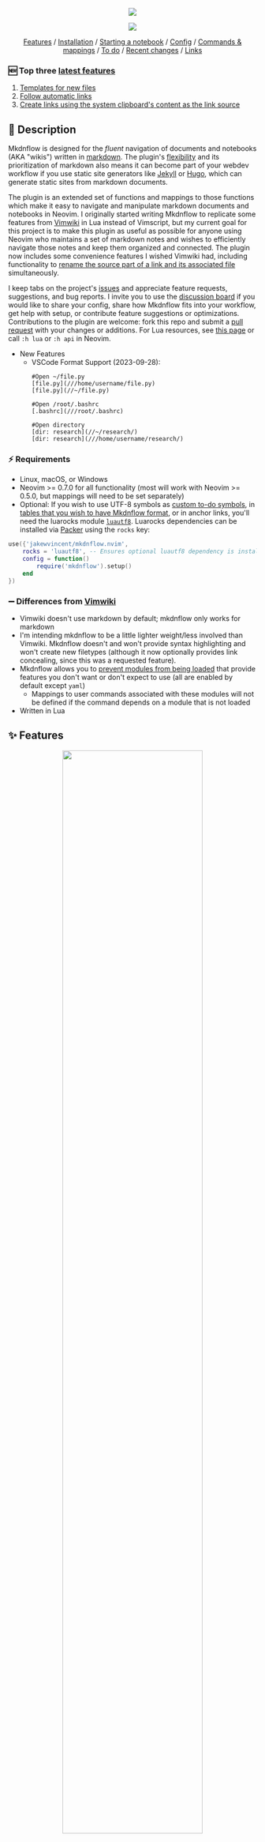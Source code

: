 <p align=center>
<img src="assets/logo/mkdnflow_logo.png">
</p>
<p align=center><img src="https://camo.githubusercontent.com/dba3dd4ec5c0640974a4dad6acdef2e5fe9ef9eee3160ff309aa40dcb091b956/68747470733a2f2f696d672e736869656c64732e696f2f62616467652f6c75612d2532333243324437322e7376673f267374796c653d666c6174266c6f676f3d6c7561266c6f676f436f6c6f723d7768697465"></p>
<p align=center>
   <a href="#-features">Features</a> / <a href="#-installation-and-usage">Installation</a> / <a href="#-starting-a-notebook">Starting a notebook</a> / <a href="#%EF%B8%8F-configuration">Config</a> / <a href="#-commands-and-default-mappings">Commands & mappings</a> / <a href="#%EF%B8%8F-to-do">To do</a> / <a href="#-recent-changes">Recent changes</a> / <a href="#-links">Links</a>
</p>

### 🆕 Top three [latest features](#-recent-changes)
1. [Templates for new files](#templates-for-new-files)
2. [Follow automatic links](#follow-links-and-citations)
3. [Create links using the system clipboard's content as the link source](#create-customize-and-destroy-links)

## 📝 Description

Mkdnflow is designed for the *fluent* navigation of documents and notebooks (AKA "wikis") written in [markdown](https://markdownguide.org). The plugin's [flexibility](#customizable-link-interpretation) and its prioritization of markdown also means it can become part of your webdev workflow if you use static site generators like [Jekyll](https://jekyllrb.com) or [Hugo](https://gohugo.io), which can generate static sites from markdown documents.

The plugin is an extended set of functions and mappings to those functions which make it easy to navigate and manipulate markdown documents and notebooks in Neovim. I originally started writing Mkdnflow to replicate some features from [Vimwiki](https://github.com/vimwiki/vimwiki) in Lua instead of Vimscript, but my current goal for this project is to make this plugin as useful as possible for anyone using Neovim who maintains a set of markdown notes and wishes to efficiently navigate those notes and keep them organized and connected. The plugin now includes some convenience features I wished Vimwiki had, including functionality to [rename the source part of a link and its associated file](#rename-link-sources-and-files-simultaneously) simultaneously.

I keep tabs on the project's [issues](https://github.com/jakewvincent/mkdnflow.nvim/issues) and appreciate feature requests, suggestions, and bug reports. I invite you to use the [discussion board](https://github.com/jakewvincent/mkdnflow.nvim/discussions) if you would like to share your config, share how Mkdnflow fits into your workflow, get help with setup, or contribute feature suggestions or optimizations. Contributions to the plugin are welcome: fork this repo and submit a [pull request](https://github.com/jakewvincent/mkdnflow.nvim/pulls) with your changes or additions. For Lua resources, see [this page](https://neovim.io/doc/lua-resources/) or call `:h lua` or `:h api` in Neovim.

* New Features
   * VSCode Format Support (2023-09-28):
      ```
      #Open ~/file.py
      [file.py](///home/username/file.py)
      [file.py](//~/file.py)
      
      #Open /root/.bashrc
      [.bashrc](///root/.bashrc)
      
      #Open directory
      [dir: research](//~/research/)
      [dir: research](///home/username/research/)
      ```

### ⚡ Requirements

* Linux, macOS, or Windows
* Neovim >= 0.7.0 for all functionality (most will work with Neovim >= 0.5.0, but mappings will need to be set separately)
* Optional: If you wish to use UTF-8 symbols as [custom to-do symbols](#to_do-dictionary-like-table), in [tables that you wish to have Mkdnflow format](#tables-dictionary-like-table), or in anchor links, you'll need the luarocks module [`luautf8`](https://luarocks.org/modules/xavier-wang/luautf8). Luarocks dependencies can be installed via [Packer](#initlua) using the `rocks` key:

```lua
use({'jakewvincent/mkdnflow.nvim',
    rocks = 'luautf8', -- Ensures optional luautf8 dependency is installed
    config = function()
        require('mkdnflow').setup()
    end
})
```

### ➖ Differences from [Vimwiki](https://github.com/vimwiki/vimwiki)

* Vimwiki doesn't use markdown by default; mkdnflow only works for markdown
* I'm intending mkdnflow to be a little lighter weight/less involved than Vimwiki. Mkdnflow doesn't and won't provide syntax highlighting and won't create new filetypes (although it now optionally provides link concealing, since this was a requested feature).
* Mkdnflow allows you to [prevent modules from being loaded](#modules-dictionary-like-table) that provide features you don't want or don't expect to use (all are enabled by default except `yaml`)
    * Mappings to user commands associated with these modules will not be defined if the command depends on a module that is not loaded
* Written in Lua

## ✨ Features

<p align=center>
<a href="https://user-images.githubusercontent.com/45184202/166573700-62cdec3b-a13f-4f9e-9d72-ab2650205042.mp4"><img src="assets/demo/demo.mp4.png" width="75%"></a>
</p>

### Markdown or wiki link styles
* See [links config](#links-dictionary-like-table)
* Markdown link formats recognized:
    * Standard style: `[name](source)`
    * 🆕 [Reference style](https://www.markdownguide.org/basic-syntax#reference-style-links):
        * `[name][label]` followed anywhere in the file by `[label]: source`, where `label` is an integer
        * `source` can optionally be surrounded by `<` and `>`
        * `source` can optionally be followed by a title, following any of the formats specified [here](https://www.markdownguide.org/basic-syntax#reference-style-links)
* Wiki link formats recognized:
    * Source-only wiki links: `[[source]]`
    * Source-left, name-right wiki links: `[[source|name]]`
* Conceal link sources for either link type by enabling conceal in [your config](#-configuration)
    * Markdown-style links are shortened from `[Link](source.md)` to `Link`
    * Wiki-style links are shortened from `[[source|Link]]` to `Link` or from `[[source]]` to `source`
    * NOTE: If you are using the [recently split treesitter parsers for markdown](https://github.com/nvim-treesitter/nvim-treesitter#supported-languages), you do not need to enable conceal through mkdnflow--if you are using markdown-style links. Just make sure you have `markdown` and `markdown_inline` installed and enabled in markdown filetypes, and in your `.vimrc` or `init.lua`, enable conceal (`set conceallevel=2` or `vim.wo.conceallevel = 2`).

### Follow links and citations
* `<CR>` on various kinds of links to "follow" them:
    * `.md` links open in the current window
    * Absolute links or `.md` links relative to home open in the current window but are interpreted with absolute perspective (e.g. `[File](/home/user/file.md)`/`[File](C:\Users\user\file.md)` on Windows, or `[File](~/Documents/file.md)`)
    * Links to a file prefixed with `file:` (e.g. `[My Xournal notes](file:notes.xopp)`) open with the system's default program for that filetype
    * Links to URLs are opened in the default browser
    * Anchor links to headings (or bracketed spans) in the current file will trigger a jump to that heading or bracketed span. (Install the `luautf8` Luarocks module if you want your anchor links to be able to include non-ascii symbols.)
        * Bracketed spans can have arbitrary ID attributes; if multiple bracketed spans in a file have the same ID attribute, the first will be jumped to. If a bracketed span's ID attribute is identical to that of a heading, the bracketed span will be prioritized since it is explicitly labeled.
        * Headings must start with a hash, and the source part of the anchor link must look like the heading with (a) any spaces between the last hash mark and the beginning of the heading text removed, (b) all other spaces converted to a dash, (c) non-alphanumeric characters removed, (d) strings of multiple hashes converted into a single hash, and (e) all upper-case characters converted to lower-case characters. For example:
            * `## Bills to pay` will be jumped to if the path in the anchor link is `#bills-to-pay`
            * `#### Groceries/other things to buy` will be jumped to if the path in the anchor link is `#groceriesother-things-to-buy`
    * Links to markdown files that include an anchor (e.g. `[Link](grocery_list.md#produce)`) will open the file in the current window and jump to a bracketed span or heading matching the `#` attribute
    * Following a link to a directory (e.g. another notebook) will open a dialogue for you to select which file in the directory to open in the current window
    * 🆕 [Automatic links](https://pandoc.org/MANUAL.html#automatic-links) (URLs enclosed in angle brackets, e.g. `<https://example.org>`) are followed directly
* `<CR>` on citations to open associated files or websites (e.g. `@Chomsky1957`, with or without brackets around it)
    * Specify a path to a [.bib](http://www.bibtex.org/Format/) file in [your config](#default_path-string)—or if `perspective.priority` is `root`, simply place your bib files to be searched in your notebook's root directory.
    * Files are prioritized. If no file is found associated with the citation key, a URL associated with it will be opened. If no URL is found, a DOI is opened. If no DOI is found, whatever is in the `howpublished` field is opened.
    * 🔥 Hot tip: make reaching your contacts via work messaging apps (e.g. Slack) easier by keeping a bib file that associates your contacts' messaging handles with the URL for your direct message thread with that contact. For instance, if you [point the plugin to a bib file](#default_bib_path-string) with the following entry, `<CR>`ing on `@dschrute` in a markdown document would take you to the associated Slack thread.

```bib
@misc{dschrute,
    url={https://dundermifflin.slack.com/archives/P07BFJD82}
}
```

### Templates for new files
* Define a custom template (under config option `new_file_template.template`) that gets populated and inserted into new markdown files.
* Familiar double-brace syntax for placeholders, e.g. `{{title}}` or `{{ title }}`
* Define custom template placeholders (under config option `new_file_template.placeholders`).
    * Evaluate the placeholder value before switching to the new buffer or after switching to the new buffer by defining the placeholder in either `placeholders.before` or `placeholders.after`.
    * `{{ title }}` and `{{ date }}` are assigned by default to `"link_title"` and `"os_date"` but can be overridden. `"link_title"` refers to the title of the file, _as determined by the label of the the link that led to the new document_. `"os_date"` refers to the system time (formatted as YYYY-MM-DD).

#### Example template
In the following example, `{{ date }}` will be filled in based on the result of evaluating the `date` function at the exact moment one tries to follow a link. `{{ filename }}` will be filled in based on the result of evaluating the `filename` function _after_ the new buffer has been opened (thereby inserting the filename of the newly-opened buffer, rather than the previous one).

```lua
new_file_template = {
    template = [[
# {{ title }}
Date: {{ date }}
Filename: {{ filename }}
]],
    placeholders = {
        before = {
            date = function()
                return os.date("%A, %B %d, %Y") -- Wednesday, March 1, 2023
            end
        },
        after = {
            filename = function()
                return vim.api.nvim_buf_get_name(0)
            end
        }
    }
}
```

### Customizable link interpretation
* Specify what perspective the plugin-should take when interpreting links to files. There are [three options](#perspective-dictionary-like-table):
    1. Interpret links relative to the first-opened file (default behavior; similar to #3 if your first-opened file is always in the root directory)
    2. Interpret links relative to the file open in the current buffer
    3. Interpret links relative to the root directory of the notebook that the file in the current buffer is a part of. To enable this functionality, set `perspective.priority` to `root` in your config, and pass a file as the value of `perspective.root_tell`. The _tell_ is the name of a single file that can be used to identify the root directory (e.g. `index.md`, `.git`, `.root`, `.wiki_root`, etc.). See [the default config](#%EF%B8%8F-configuration) for how to configure the `perspective` table.
    * Override any of the above settings by specifying a link to a markdown file with an absolute path (one that starts with `/` or `~/`). Links within this file will still receive the relative interpretation, so this is best for references out of the project directory to markdown files without their own dependencies (unless those dependencies are within the project directory).
* Keep your files organized **and** your links simple by customizing link interpretation using an [implicit transformation function](#links-dictionary-like-table).

### Create, customize, and destroy links
* `<CR>` on the word under cursor or visual selection to create a notebook-internal link
    * Customizable path text transformations (by default, text is converted to lowercase, spaces are converted to dashes, and the date in YYYY-MM-DD format is prefixed to the filename, separated by an underscore). See the description of the [`links`](#links-dictionary-like-table) config key for customization instructions.
* 🆕 `<leader>p` on the word under cursor or visual selection to create a link using the system clipboard's content as the source
* `<M-CR>` (Alt-Enter) when your cursor is anywhere in a link to destroy it (replace it with the text in [...])
* Create an anchor link if the visual selection starts with `#` 
* 🆕 Tag visually selected spans of text (mapped to `<M-CR>` in visual mode) using the style specified in the [Pandoc `bracketed_spans` extension](https://pandoc.org/MANUAL.html#extension-bracketed_spans) (ID must be assigned with the ID selector—i.e. `#`): `[This is a span]{#important-span}`.
* Create a web link if what's under the cursor is a URL (and move the cursor to enter the link name)
* `yaa` ("yank as anchor link"; formerly `ya`) on a heading or bracketed span to add a formatted anchor link for the heading to the default register (ready to paste in the current window)
    * `yfa` to do the same, but adding the absolute path of the file before the anchor (for pasting in another buffer)
* Customize how link sources are generated from text using a custom explicit transformation function
    * Adding the following to your setup would result in a link that looks like the following: `[Some text the link was created from](sometextthelinkwascreatedfrom.md)`

```lua
require('mkdnflow').setup({
    links = {
        transform_explicit = function(text)
            -- Make lowercase, remove spaces, and reverse the string
            return string.lower(text:gsub(' ', ''))
        end
    }
})
```

### Jump to links, headings
* `<Tab>` and `<S-Tab>` jump to the next and previous links in the file 
* `]]` and `[[` jump to the next and previous headings in the file
* "Wrap" back to the beginning/end of the file when jumping with a [config setting](#wrap-boolean)

### Create missing directories
* If a link goes to a file in a directory that doesn't exist, it can optionally [be created](#create_dirs-boolean)

### Rename link sources and files simultaneously
* Use built-in dialog triggered by `MkdnMoveSource` (mapped to `<F2>` by default) to rename a link's source *and rename/move the linked file* simultaneously
    * [Perspective](#customizable-link-interpretation), [implicit extensions](#links-dictionary-like-table), and custom [implicit transformations](#links-dictionary-like-table) are all taken into account when moving the linked file
    * The dialog will confirm the details of the changes for you to approve/reject before taking any action
    * 🆕 When a reference-style link is renamed, the reference line will be found and renamed accordingly without moving the cursor

### Backward and forward navigation through buffers
* `<BS>` to go **backward** (to the previous file/buffer opened in the current window, like clicking the back button in a web browser)
* `<Del>` to go **forward** (to the subsequent file/buffer opened in the current window, like clicking the forward button in a web browser)

### Keybindings
* Easy-to-remember [default keybindings](#-commands-and-default-mappings) that activate only in markdown files (and/or other filetypes you specify in the `filetypes` config table)
* [Customize keybindings](#mappings-dictionary-like-table) individually or [disable them altogether](#modules-dictionary-like-table) by disabling the `maps` module)

### Manipulate headings
* Increase/decrease heading levels (mapped to `+`/`-` by default). **Note**: *Increasing* the heading means increasing it in importance (i.e. making it bigger or more prominent when converted to HTML and rendered in a browser), which counterintuitively means *removing* a hash symbol.

### Section folding
* 🆕 Fold a section using `<CR>` in normal mode if the cursor is on the heading of the section
    * Unfold a folded section using `<CR>` or `<leader>F` (both are default mappings; the former maps to a wrapper function that will follow links if the cursor is not on a fold or section heading; the latter is mapped specifically to `:MkdnUnfoldSection<CR>`)
    * If you wish to create a link in a heading (normally done with `<CR>`), you'll need to do so by making a visual selection of the text you wish to create a link from and then hitting `<CR>`, or otherwise disabling the mapping for `MkdnEnter` and mapping `MkdnFollowLink` to `<CR>` in visual and normal modes.
* 🆕 Fold the section the cursor is currently in—even if the cursor is not on the heading—using `<leader>f`

### Lists
* List markers recognized: `-`, `*`, and `+`
* Toggle the status of a to-do list item on the current line (mapped to `<C-Space>` by default). Using the default settings, toggling will result in the following changes. To-do symbols [can be customized](#to_do-dictionary-like-table) (make sure to use the [luautf8 luarock dependency](#if-you-wish-to-use-custom-utf-8-to-do-symbols-add-the-luautf8-luarock-dependency) if you want to use utf8 to-do symbols).
    * `* [ ] ...` → `* [-] ...`
    * `* [-] ...` → `* [X] ...`
    * `* [X] ...` → `* [ ] ...`
* Toggle multiple to-do items at once by selecting the lines to toggle in (simple) visual mode (mapped to `<C-Space>` by default)
* Create to-do items from plain unordered or ordered lists by toggling a non-to-do-list item (`<C-Space>` by default)
* Automatically update any parent to-dos when child to-dos are toggled.
    * When all child to-dos have been marked complete, the parent is marked complete
    * When at least one child to-do has been marked in-progress, the parent to-do is marked in-progress
    * When a parent to-do is marked complete and one child to-do is reverted to not-yet-started or in-progress, the parent to-do is marked in-progress
    * When a parent to-do is marked complete or in-progress and all child to-dos have been reverted to not-yet-started, the parent to-do is marked not-yet-started.
* Update numbering for the list the cursor is currently on
    * `<leader>nn` (default mapping) or `:MkdnUpdateNumbering 0<CR>`, e.g., if you want to start numbering at 0
* Smart(er) behavior when `<CR>`ing in lists (NOTE: currently not enabled by default. See below.)
    * NOTE: The following functionality is disabled by default in case some find it intrusive. To enable the functionality, remap `<CR>` in insert mode (see the following code block).
    * In unordered lists: Add another bullet on the next line, unless the current list item is empty, in which case it will be erased
    * In ordered lists: Add another item on the next line (keeping numbering updated), unless the current item is empty, in which case it will be erased
    * In unordered and ordered to-do lists: Add another to-do item on the next line, unless the current to-do is empty, in which case it will be replaced with a simple (non-to-do) list item
    * Automatically indent a new list item when the current one ends in a colon
    * Demote empty indented list items by reducing the indentation by one level
* Add new list items using the list type of the current line without any of the fancy stuff listed above (see [MkdnExtendList](#-commands-and-default-mappings))

```lua
require('mkdnflow').setup({
    mappings = {
        MkdnEnter = {{'i', 'n', 'v'}, '<CR>'} -- This monolithic command has the aforementioned
            -- insert-mode-specific behavior and also will trigger row jumping in tables. Outside
            -- of lists and tables, it behaves as <CR> normally does.
        -- MkdnNewListItem = {'i', '<CR>'} -- Use this command instead if you only want <CR> in
            -- insert mode to add a new list item (and behave as usual outside of lists).
    }
})
```

### Tables
* 🆕 Create a markdown table of `x` columns and `y` rows with `:MkdnTable x y`. Table headers are added automatically; to exclude headers, use `:MkdnTable x y noh`
* 🆕 Format existing tables with `:MkdnTableFormat`
    * Make sure you have the `luautf8` rock installed if you want to format tables containing non-ascii symbols!
* 🆕 Jump forward and backward between cells (mapped to `<Tab>` and `<S-Tab>` in insert mode by default)
* 🆕 Jump forward and backward between rows (the latter is mapped to `<M-CR>` in insert mode by default; jumping forward is not mapped to anything by default; see `MkdnEnter` or `MkdnTableNextRow` in [default mappings](#-commands-and-default-mappings))
* 🆕 Optionally trim extra whitespace from a cell when formatting (see [config options](#-configuration))
* 🆕 Optionally disable formatting when moving cells
* 🆕 Add new rows or columns (before or after the current row/cell; see [default mappings](#-commands-and-default-mappings))

<p align=center><strong>More coming soon! I use this plugin daily for work have been regularly adding new features for my use cases. Please share ideas and feature requests by <a href="https://github.com/jakewvincent/mkdnflow.nvim/issues">creating an issue</a>.</strong></p>

### 🆕 Disable unused modules
* Individually disable any of the modules that enable all of the above functionality (see [`modules` config option descriptions](#modules-dictionary-like-table))
    * Prevents the module from being loaded (rather than simply disabling the functionality the module provides)
    * Disabling a module prevents mappings to commands that are dependent on that module from being defined

### 🆕 YAML block parsing
* Use YAML blocks at the very top of a markdown document to specify certain settings on a by-file basis:
    * Paths to bib files (must be absolute paths):
        * Specify as a string or a list (see examples of each below)

Specify one bib source:
```markdown
---
bib: /home/user/Documents/Library/library.bib
---
```

Specify multiple bib sources:
```markdown
---
bib:
  - /home/user/Documents/Library/library.bib
  - /home/user/Projects/special_project/refs.bib
---
```

## 📦 Installation and usage

### init.lua
<details>
<summary>Install with Packer</summary><p>

```lua
use({'jakewvincent/mkdnflow.nvim',
     config = function()
        require('mkdnflow').setup({
            -- Config goes here; leave blank for defaults
        })
     end
})
```

#### If you wish to use custom UTF-8 to-do symbols, add the luautf8 luarock dependency

```lua
use({'jakewvincent/mkdnflow.nvim',
     rocks = 'luautf8',
     config = function()
        require('mkdnflow').setup({
            -- Config goes here; leave blank for defaults
        })
     end
})
```

</p></details>

<details>
<summary>Install with Paq</summary><p>

```lua
require('paq')({
    -- Your other plugins;
    'jakewvincent/mkdnflow.nvim';
    -- Your other plugins;
})

-- Include the setup function somewhere else in your init.lua/vim file, or the
-- plugin won't activate itself:

require('mkdnflow').setup({
    -- Config goes here; leave blank for defaults
})
```

</p></details>

### init.vim
<details>
<summary>Install with Vim-Plug, NeoBundle, Vundle, Pathogen, or Dein</summary><p>

```vim
" Vim-Plug
Plug 'jakewvincent/mkdnflow.nvim'

" NeoBundle
NeoBundle 'jakewvincent/mkdnflow.nvim'

" Vundle
Bundle 'jakewvincent/mkdnflow.nvim'

" Pathogen
git clone https://github.com/jakewvincent/mkdnflow.nvim.git ~/.vim/bundle/mkdownflow.nvim

" Dein
call dein#add('jakewvincent/mkdnflow.nvim')

" Include the setup function somewhere else in your init.vim file, or the
" plugin won't activate itself:
lua << EOF
require('mkdnflow').setup({
    -- Config goes here; leave blank for defaults
})
EOF
```

</p></details>

### ❗ Caveats/warnings

All functionality of the plugin should now work on all operating systems, including Windows! However, since I don't use Windows on my daily driver, there may be edge cases that cause trouble. Please file an issue if anything comes up.

### 🏁 Starting a notebook

As long as you successfully installed Mkdnflow, you don't need to do anything special to start using the plugin. All of the plugin's features will be enabled for any markdown file (or for any filetype you specify under the `filetypes` config key). If you would like to start a notebook (AKA "wiki"), first create a directory for it. If you're using Neovim in the terminal, simply enter `nvim index.md` and start writing. I suggest using `index.md` as a landing page/table of contents that contains links to all other notes in your notebook. If you use such a landing page, try setting `perspective.priority` in your Mkdnflow config to `'root'` and your `perspective.root_tell` to `'index.md'` so that Mkdnflow can identify your notebook's root directory and reliably interpret links relative to this directory.

## ⚙️ Configuration

Currently, the setup function uses the defaults shown below. See the descriptions and non-default options in the [section below the following block](#config-descriptions). **To use these defaults, simply pass no arguments setup function:** `require('mkdnflow').setup()`. To change these settings, specify new values for any of them them in the setup function.

```lua
-- ** DEFAULT SETTINGS; TO USE THESE, PASS NO ARGUMENTS TO THE SETUP FUNCTION **
require('mkdnflow').setup({
    modules = {
        bib = true,
        buffers = true,
        conceal = true,
        cursor = true,
        folds = true,
        links = true,
        lists = true,
        maps = true,
        paths = true,
        tables = true,
        yaml = false
    },
    filetypes = {md = true, rmd = true, markdown = true},
    create_dirs = true,             
    perspective = {
        priority = 'first',
        fallback = 'current',
        root_tell = false,
        nvim_wd_heel = false,
        update = false
    },    
    wrap = false,
    bib = {
        default_path = nil,
        find_in_root = true
    },
    silent = false,
    links = {
        style = 'markdown',
        name_is_source = false,
        conceal = false,
        context = 0,
        implicit_extension = nil,
        transform_implicit = false,
        transform_explicit = function(text)
            text = text:gsub(" ", "-")
            text = text:lower()
            text = os.date('%Y-%m-%d_')..text
            return(text)
        end
    },
    new_file_template = {
        use_template = false,
        placeholders = {
            before = {
                title = "link_title",
                date = "os_date"
            },
            after = {}
        },
        template = "# {{ title }}"
    },
    to_do = {
        symbols = {' ', '-', 'X'},
        update_parents = true,
        not_started = ' ',
        in_progress = '-',
        complete = 'X'
    },
    tables = {
        trim_whitespace = true,
        format_on_move = true,
        auto_extend_rows = false,
        auto_extend_cols = false
    },
    yaml = {
        bib = { override = false }
    },
    mappings = {
        MkdnEnter = {{'n', 'v'}, '<CR>'},
        MkdnTab = false,
        MkdnSTab = false,
        MkdnNextLink = {'n', '<Tab>'},
        MkdnPrevLink = {'n', '<S-Tab>'},
        MkdnNextHeading = {'n', ']]'},
        MkdnPrevHeading = {'n', '[['},
        MkdnGoBack = {'n', '<BS>'},
        MkdnGoForward = {'n', '<Del>'},
        MkdnCreateLink = false, -- see MkdnEnter
        MkdnCreateLinkFromClipboard = {{'n', 'v'}, '<leader>p'}, -- see MkdnEnter
        MkdnFollowLink = false, -- see MkdnEnter
        MkdnDestroyLink = {'n', '<M-CR>'},
        MkdnTagSpan = {'v', '<M-CR>'},
        MkdnMoveSource = {'n', '<F2>'},
        MkdnYankAnchorLink = {'n', 'yaa'},
        MkdnYankFileAnchorLink = {'n', 'yfa'},
        MkdnIncreaseHeading = {'n', '+'},
        MkdnDecreaseHeading = {'n', '-'},
        MkdnToggleToDo = {{'n', 'v'}, '<C-Space>'},
        MkdnNewListItem = false,
        MkdnNewListItemBelowInsert = {'n', 'o'},
        MkdnNewListItemAboveInsert = {'n', 'O'},
        MkdnExtendList = false,
        MkdnUpdateNumbering = {'n', '<leader>nn'},
        MkdnTableNextCell = {'i', '<Tab>'},
        MkdnTablePrevCell = {'i', '<S-Tab>'},
        MkdnTableNextRow = false,
        MkdnTablePrevRow = {'i', '<M-CR>'},
        MkdnTableNewRowBelow = {'n', '<leader>ir'},
        MkdnTableNewRowAbove = {'n', '<leader>iR'},
        MkdnTableNewColAfter = {'n', '<leader>ic'},
        MkdnTableNewColBefore = {'n', '<leader>iC'},
        MkdnFoldSection = {'n', '<leader>f'},
        MkdnUnfoldSection = {'n', '<leader>F'}
    }
})
```

### Config descriptions
#### `modules` (dictionary-like table)
* Most modules are enabled by default:
    * `modules.bib` (required for [parsing bib files](#follow-links-and-citations) and [following citations](#follow-links-and-citations))
    * `modules.buffers` (required for [backward and forward navigation through buffers](#backward-and-forward-navigation-through-buffers))
    * `modules.conceal` (required if you wish to enable [link concealing](#markdown-or-wiki-link-styles); note that you must declare [`links.conceal` as `true`](#links-dictionary-like-table) in addition to leaving this module enabled [it is enabled by default] if you wish to conceal links)
    * `modules.cursor` (required for [jumping to links and headings](#jump-to-links-headings); [yanking anchor links](#create-customize-and-destroy-links))
    * `modules.folds` (required for [folding by section](#section-folding))
    * `modules.links` (required for [creating and destroying links](#create-customize-and-destroy-links) and [following links](#follow-links-and-citations))
    * `modules.lists` (required for [manipulating lists, toggling to-do list items, etc.](#lists))
    * `modules.maps` (required for [setting mappings via the mappings table](#keybindings); set to `false` if you wish to set mappings outside of the plugin)
    * `modules.paths` (required for [link interpretation](#customizable-link-interpretation) and [following links](#follow-links-and-citations))
    * `modules.tables` (required for [table navigation and formatting](#tables))
* Modules not enabled by default:
    * `modules.yaml` (required for parsing yaml blocks)

#### `create_dirs` (boolean)
* `true` (default): Directories referenced in a link will be (recursively) created if they do not exist
* `false` No action will be taken when directories referenced in a link do not exist. Neovim will open a new file, but you will get an error when you attempt to write the file.

#### `perspective` (dictionary-like table)
* `perspective.priority` (string): Specifies the priority perspective to take when interpreting link paths
    * `'first'` (default): Links will be interpreted relative to the first-opened file (when the current instance of Neovim was started)
    * `'current'`: Links will be interpreted relative to the current file
    * `'root'`: Links will be interpreted relative to the root directory of the current notebook (requires `perspective.root_tell` to be specified)
* `perspective.root_tell` (string or boolean)
    * `'<any file name>'`: Any arbitrary filename by which the plugin can uniquely identify the root directory of the current notebook. If `false` is used instead, the plugin will never search for a root directory, even if `perspective.priority` is set to `root`.
* `perspective.fallback` (string): Specifies the backup perspective to take if priority isn't possible (e.g. if it is `'root'` but no root directory is found)
    * `'first'`: (see above)
    * `'current'` (default): (see above)
    * `'root'`: (see above)
* `perspective.nvim_wd_heel` (boolean): Specifies whether changes in perspective will result in corresponding changes to Neovim's working directory
    * `true`: Changes in perspective will be reflected in the nvim working directory. (In other words, the working directory will "heel" to the plugin's perspective.) This helps ensure (at least) that path completions (if using a completion plugin with support for paths) will be accurate and usable.
    * `false` (default): Neovim's working directory will not be affected by Mkdnflow.
* `perspective.update` (boolean): Determines whether the plugin looks to determine if a followed link is in a different notebook/wiki than before. If it is, the perspective will be updated. Requires `root_tell` to be defined and `priority` to be `root`.
    * `true` (default): Perspective will be updated when following a link to a file in a separate notebook/wiki (or navigating backwards to a file in another notebook/wiki).
    * `false`: Perspective will be not updated when following a link to a file in a separate notebook/wiki. Under the hood, links in the file in the separate notebook/wiki will be interpreted relative to the original notebook/wiki.

#### `filetypes` (dictionary-like table)
* `<any arbitrary filetype extension>` (boolean value)
    * `true`: A matching extension will enable the plugin's functionality for a file with that extension

Note: This functionality references the file's extension. It does not rely on Neovim's filetype recognition. The extension must be provided in lower case because the plugin converts file names to lowercase. Any arbitrary extension can be supplied. Setting an extension to `false` is the same as not including it in the list.

#### `wrap` (boolean)
* `true`: When jumping to next/previous links or headings, the cursor will continue searching at the beginning/end of the file
* `false` (default): When jumping to next/previous links or headings, the cursor will stop searching at the end/beginning of the file

#### `bib` (dictionary-like table)
* `bib.default_path` (string or `nil`): Specifies a path to a default .bib file to look for citation keys in (need not be in root directory of notebook)
* `bib.find_in_root` (boolean)
    * `true` (default): When `perspective.priority` is also set to `root` (and a root directory was found), the plugin will search for bib files to reference in the notebook's top-level directory. If `bib.default_path` is also specified, the default path will be appended to the list of bib files found in the top level directory so that it will also be searched.
    * `false`: The notebook's root directory will not be searched for bib files.

#### `silent` (boolean)
* `true`: The plugin will not display any messages in the console except compatibility warnings related to your config
* `false` (default): The plugin will display messages to the console (all messages from the plugin start with ⬇️ )

#### `links` (dictionary-like table)
* `links.style` (string)
    * `'markdown'` (default): Links will be expected in the standard markdown format: `[<title>](<source>)`
    * `'wiki'`: Links will be expected in the unofficial wiki-link style, specifically the [title-after-pipe format](https://github.com/jgm/pandoc/pull/7705): `[[<source>|<title>]]`.
* `links.name_is_source` (boolean)
    * `true`: Wiki-style links will be created with the source and name being the same (e.g. `[[Link]]` will display as "Link" and go to a file named "Link.md")
    * `false` (default): Wiki-style links will be created with separate name and source (e.g. `[[link-to-source|Link]]` will display as "Link" and go to a file named "link-to-source.md")
* `links.conceal` (boolean)
    * `true`: Link sources and delimiters will be concealed (depending on which link style is selected)
    * `false` (default): Link sources and delimiters will not be concealed by mkdnflow
* `links.context` (number)
    * `0` (default): When following or jumping to links, assume no link will be split over multiple lines
    * `n` (an integer): When following or jumping to links, consider `n` lines before and after a given line (useful if you ever permit links to be interrupted by a hard line break)
* `links.implicit_extension` (string) A string that instructs the plugin (a) how to _interpret_ links to files that do not have an extension, and (b) how to create new links from the word under cursor or text selection.
    * `nil` (default): Extensions will be explicit when a link is created and must be explicit in any notebook link.
    * `<any extension>` (e.g. `'md'`): Links without an extension (e.g. `[Homepage](index)`) will be interpreted with the implicit extension (e.g. `index.md`), and new links will be created without an extension.
* `links.transform_explicit` (function or `false`): A function that transforms the text to be inserted as the source/path of a link when a link is created. Anchor links are not currently customizable. If you want all link paths to be explicitly prefixed with the year, for instance, and for the path to be converted to uppercase, you could provide the following function under this key. (FYI: The previous functionality specified under the `prefix` key has been migrated here to provide greater flexibility.)

```lua
function(input)
    return(string.upper(os.date('%Y-')..input))
end
```

* `links.transform_implicit` (function or `false`): A function that transforms the path of a link immediately before interpretation. It does not transform the actual text in the buffer but can be used to modify link interpretation. For instance, link paths that match a date pattern can be opened in a `journals` subdirectory of your notebook, and all others can be opened in a `pages` subdirectory, using the following function:

```lua
function(input)
    if input:match('%d%d%d%d%-%d%d%-%d%d') then
        return('journals/'..input)
    else
        return('pages/'..input)
    end
end
```

#### `new_file_template` (dictionary-like table)
* `new_file_template.use_template` (boolean)
    * `true`: the template is filled in (if it contains placeholders) and inserted into any new buffers entered by following a link to a buffer that doesn't exist yet
    * `false`: no templates are filled in and inserted into new buffers
* `new_file_template.placeholders` (dictionary-like table)
    * `new_file_template.placeholders.before` (dictionary-like table) A table whose keys are placeholder names pointing to functions to be evaluated immediately before the buffer is opened in the current window
    * `new_file_template.placeholders.after` (dictionary-like table) A table hose keys are placeholder names pointing to functions to be evaluated immediately after the buffer is opened in the current window
* `new_file_template.template` (string) A string, optionally containing placeholder names, that will be inserted into new buffers

#### `to_do` (dictionary-like table)
* `to_do.symbols` (array-like table): A list of symbols (each no more than one character) that represent to-do list completion statuses. `MkdnToggleToDo` references these when toggling the status of a to-do item. Three are expected: one representing not-yet-started to-dos (default: `' '`), one representing in-progress to-dos (default: `-`), and one representing complete to-dos (default: `X`).
    * NOTE: Native Lua support for UTF-8 characters is limited, so in order to ensure all functionality works as intended if you are using non-ascii to-do symbols, you'll need to install the luarocks module "luautf8".
* `to_do.update_parents` (boolean): Whether parent to-dos' statuses should be updated based on child to-do status changes performed via `MkdnToggleToDo`
    * `true` (default): Parent to-do statuses will be inferred and automatically updated when a child to-do's status is changed
    * `false`: To-do items can be toggled, but parent to-do statuses (if any) will not be automatically changed
* The following entries can be used to stipulate which symbols shall be used when updating a parent to-do's status when a child to-do's status is changed. These are **not required**: if `to_do.symbols` is customized but these options are not provided, the plugin will attempt to infer what the meanings of the symbols in your list are by their order. For example, if you set `to_do.symbols` as `{' ', '⧖', '✓'}`, `' '` will be assiged to `to_do.not_started`, '⧖' will be assigned to `to_do.in_progress`, etc. If more than three symbols are specified, the first will be used as `not_started`, the second will be used as `in_progress`, and the last will be used as `complete`. If two symbols are provided (e.g. `' ', '✓'`), the first will be used as both `not_started` and `in_progress`, and the second will be used as `complete`.
    * `to_do.not_started` (string): Stipulates which symbol represents a not-yet-started to-do (default: `' '`)
    * `to_do.in_progress` (string):  Stipulates which symbol represents an in-progress to-do (default: `'-'`)
    * `to_do.complete` (string):  Stipulates which symbol represents a complete to-do (default: `'X'`)

#### `tables` (dictionary-like table)
* `tables.trim_whitespace` (boolean): Whether extra whitespace should be trimmed from the end of a table cell when a table is formatted (default: `true`)
* `tables.format_on_move` (boolean): Whether tables should be formatted each time the cursor is moved via MkdnTable{Next/Prev}{Cell/Row} (default: `true`)
* `tables.auto_extend_rows` (boolean): Whether calling `MkdnTableNextRow` when the cursor is in the last row should add another row instead of leaving the table (default: `false`)
* `tables.auto_extend_cols` (boolean): Whether calling `MkdnTableNextCol` when the cursor is in the last cell should add another column instead of jumping to the first cell of the next row (default: `false`)

#### `yaml` (dictionary-like table)
* `yaml.bib` (dictionary-like table)
    * `yaml.bib.override` (boolean): Whether or not a bib path specified in a yaml block should be the only source considered for bib references in that file (default: `false`)

#### `mappings` (dictionary-like table)
* `mappings.<name of command>` (array-like table or `false`)
    * `mappings.<name of command>[1]` string or array table representing the mode (or array of modes) that the mapping should apply in (`'n'`, `'v'`, etc.)
    * `mappings.<name of command>[2]` string representing the keymap (e.g. `'<Space>'`)
    * set `mappings.<name of command> = false` to disable default mapping without providing a custom mapping

Note: `<name of command>` should be the name of a commands defined in `mkdnflow.nvim/plugin/mkdnflow.lua` (see :h Mkdnflow-commands for a list).

### 👍 Recommended vim settings

I recommended turning on `autowriteall` in Neovim *for markdown filetypes*. This will ensure that changes to buffers are saved when you navigate away from that buffer, e.g. by following a link to another file. See `:h awa`. If you have `hidden` enabled or if a buffer is hidden by `bufhidden`, you may need to use the second option (thanks, @vandalt).

```lua
-- If you have an init.lua
vim.api.nvim_create_autocmd("FileType", {pattern = "markdown", command = "set awa"})
-- Use the following if your buffer is set to become hidden
--vim.api.nvim_create_autocmd("BufLeave", {pattern = "*.md", command = "silent! wall"})
```

```vim
" If you have an init.vim
autocmd FileType markdown set autowriteall
" Use the following if your buffer is set to become hidden
autocmd BufLeave *.md silent! wall
```

### ❕ Commands and default mappings

These default mappings can be disabled; see [Configuration](#%EF%B8%8F-configuration). Commands with no mappings trigger functions that are called by the functions with mappings, but I've given them a command name so you can use them as independent functions if you'd like to.

| Keymap       | Mode      | Command                            | Description                                                                                                                                                                                                                                                                                                                                                                                                                                                                                                                                                                                                                                                                         |
| ------------ | --------- | ---------------------------------- | ----------------------------------------------------------------------------------------------------------------------------------------------------------------------------------------------------------------------------------------------------------------------------------------------------------------------------------------------------------------------------------------------------------------------------------------------------------------------------------------------------------------------------------------------------------------------------------------------------------------------------------------------------------------------------------- |
| `<CR>`       | n, v(, i) | `:MkdnEnter<CR>`                   | Triggers a wrapper function which will (a) infer your editor mode, and then if in normal or visual mode, either follow a link, create a new link from the word under the cursor or visual selection, or fold a section (if cursor is on a section heading); if in insert mode, it will create a new list item (if cursor is in a list), go to the next row in a table (if cursor is in a table), or behave normally (if cursor is not in a list or a table) NOTE: There is no insert-mode mapping for this command by default since some may find its effects intrusive. To enable the insert-mode functionality, add to the mappings table: `MkdnEnter = {{'i', 'n', 'v'}, '<CR>}` |
| `<Tab>`      | n         | `:MkdnNextLink<CR>`                | Move cursor to the beginning of the next link (if there is a next link)                                                                                                                                                                                                                                                                                                                                                                                                                                                                                                                                                                                                             |
| `<S-Tab>`    | n         | `:MkdnPrevLink<CR>`                | Move the cursor to the beginning of the previous link (if there is one)                                                                                                                                                                                                                                                                                                                                                                                                                                                                                                                                                                                                             |
| `]]`         | n         | `:MkdnNextHeading<CR>`             | Move the cursor to the beginning of the next heading (if there is one)                                                                                                                                                                                                                                                                                                                                                                                                                                                                                                                                                                                                              |
| `[[`         | n         | `:MkdnPrevHeading<CR>`             | Move the cursor to the beginning of the previous heading (if there is one)                                                                                                                                                                                                                                                                                                                                                                                                                                                                                                                                                                                                          |
| `<BS>`       | n         | `:MkdnGoBack<CR>`                  | Open the historically last-active buffer in the current window                                                                                                                                                                                                                                                                                                                                                                                                                                                                                                                                                                                                                      |
| `<Del>`      | n         | `:MkdnGoForward<CR>`               | Open the buffer that was historically navigated away from in the current window                                                                                                                                                                                                                                                                                                                                                                                                                                                                                                                                                                                                     |
| --           | --        | `:MkdnCreateLink<CR>`              | Create a link from the word under the cursor (in normal mode) or from the visual selection (in visual mode)                                                                                                                                                                                                                                                                                                                                                                                                                                                                                                                                                                         |
| `<leader>p`  | n, v      | `:MkdnCreateLinkFromClipboard<CR>` | Create a link, using the content from the system clipboard (e.g. a URL) as the source and the word under cursor or visual selection as the link text                                                                                                                                                                                                                                                                                                                                                                                                                                                                                                                                |
| --           | --        | `:MkdnFollowLink<CR>`              | Open the link under the cursor, creating missing directories if desired, or if there is no link under the cursor, make a link from the word under the cursor                                                                                                                                                                                                                                                                                                                                                                                                                                                                                                                        |
| `<M-CR>`     | n         | `:MkdnDestroyLink<CR>`             | Destroy the link under the cursor, replacing it with just the text from [...]                                                                                                                                                                                                                                                                                                                                                                                                                                                                                                                                                                                                       |
| `<M-CR>`     | v         | `:MkdnTagSpan<CR>`                 | Tag a visually-selected span of text with an ID, allowing it to be linked to with an anchor link                                                                                                                                                                                                                                                                                                                                                                                                                                                                                                                                                                                    |
| `<F2>`       | n         | `:MkdnMoveSource<CR>`              | Open a dialog where you can provide a new source for a link and the plugin will rename and move the associated file on the backend (and rename the link source)                                                                                                                                                                                                                                                                                                                                                                                                                                                                                                                     |
| `yaa`        | n         | `:MkdnYankAnchorLink<CR>`          | Yank a formatted anchor link (if cursor is currently on a line with a heading)                                                                                                                                                                                                                                                                                                                                                                                                                                                                                                                                                                                                      |
| `yfa`        | n         | `:MkdnYankFileAnchorLink<CR>`      | Yank a formatted anchor link with the filename included before the anchor (if cursor is currently on a line with a heading)                                                                                                                                                                                                                                                                                                                                                                                                                                                                                                                                                         |
| `+`          | n         | `:MkdnIncreaseHeading<CR>`         | Increase heading importance (remove hashes)                                                                                                                                                                                                                                                                                                                                                                                                                                                                                                                                                                                                                                         |
| `-`          | n         | `:MkdnDecreaseHeading<CR>`         | Decrease heading importance (add hashes)                                                                                                                                                                                                                                                                                                                                                                                                                                                                                                                                                                                                                                            |
| `<C-Space>`  | n         | `:MkdnToggleToDo<CR>`              | Toggle to-do list item's completion status or convert a list item into a to-do list item                                                                                                                                                                                                                                                                                                                                                                                                                                                                                                                                                                                            |
| `<leader>nn` | n         | `:MkdnUpdateNumbering<CR>`         | Update numbering for all siblings of the list item of the current line                                                                                                                                                                                                                                                                                                                                                                                                                                                                                                                                                                                                              |
| --           | --        | `:MkdnNewListItem<CR>`             | Add a new ordered list item, unordered list item, or (uncompleted) to-do list item                                                                                                                                                                                                                                                                                                                                                                                                                                                                                                                                                                                                  |
| `o`          | n         | `:MkdnNewListItemBelowInsert<CR>`  | Add a new ordered list item, unordered list item, or (uncompleted) to-do list item below the current line and begin insert mode. Add a new line and enter insert mode when the cursor is not in a list.                                                                                                                                                                                                                                                                                                                                                                                                                                                                             |
| `O`          | n         | `:MkdnNewListItemAboveInsert<CR>`  | Add a new ordered list item, unordered list item, or (uncompleted) to-do list item above the current line and begin insert mode. Add a new line and enter insert mode when the cursor is not in a list.                                                                                                                                                                                                                                                                                                                                                                                                                                                                             |
| --           | --        | `:MkdnExtendList<CR>`              | Like above, but the cursor stays on the current line (new list items of the same typ are added below)                                                                                                                                                                                                                                                                                                                                                                                                                                                                                                                                                                               |
| --           | --        | `:MkdnTable ncol nrow (noh)`       | Make a table of ncol columns and nrow rows. Pass 'noh' as a third argument to exclude table headers.                                                                                                                                                                                                                                                                                                                                                                                                                                                                                                                                                                                |
| --           | --        | `:MkdnTableFormat<CR>`             | Format a table under the cursor                                                                                                                                                                                                                                                                                                                                                                                                                                                                                                                                                                                                                                                     |
| `<Tab>`      | i         | `:MkdnTableNextCell<CR>`           | Move the cursor to the beginning of the next cell in the table, jumping to the next row if needed                                                                                                                                                                                                                                                                                                                                                                                                                                                                                                                                                                                   |
| `<S-Tab>`    | i         | `:MkdnTablePrevCell<CR>`           | Move the cursor to the beginning of the previous cell in the table, jumping to the previous row if needed                                                                                                                                                                                                                                                                                                                                                                                                                                                                                                                                                                           |
| `<leader>ir` | n         | `:MkdnTableNewRowBelow<CR>`        | Add a new row below the row the cursor is currently in                                                                                                                                                                                                                                                                                                                                                                                                                                                                                                                                                                                                                              |
| `<leader>iR` | n         | `:MkdnTableNewRowAbove<CR>`        | Add a new row above the row the cursor is currently in                                                                                                                                                                                                                                                                                                                                                                                                                                                                                                                                                                                                                              |
| `<leader>ic` | n         | `:MkdnTableNewColAfter<CR>`        | Add a new column following the column the cursor is currently in                                                                                                                                                                                                                                                                                                                                                                                                                                                                                                                                                                                                                    |
| `<leader>iC` | n         | `:MkdnTableNewColBefore<CR>`       | Add a new column before the column the cursor is currently in                                                                                                                                                                                                                                                                                                                                                                                                                                                                                                                                                                                                                       |
| --           | --        | `:MkdnTab<CR>`                     | Wrapper function which will jump to the next cell in a table (if cursor is in a table) or indent an (empty) list item (if cursor is in a list item)                                                                                                                                                                                                                                                                                                                                                                                                                                                                                                                                 |
| --           | --        | `:MkdnSTab<CR>`                    | Wrapper function which will jump to the previous cell in a table (if cursor is in a table) or de-indent an (empty) list item (if cursor is in a list item)                                                                                                                                                                                                                                                                                                                                                                                                                                                                                                                          |
| `<leader>f`  | --        | `:MkdnFoldSection<CR>`             | Fold the section the cursor is currently on/in                                                                                                                                                                                                                                                                                                                                                                                                                                                                                                                                                                                                                                      |
| `<leader>F`  | --        | `:MkdnUnfoldSection<CR>`           | Unfold the folded section the cursor is currently on                                                                                                                                                                                                                                                                                                                                                                                                                                                                                                                                                                                                                                |
| --           | --        | `:Mkdnflow<CR>`                    | Manually start Mkdnflow                                                                                                                                                                                                                                                                                                                                                                                                                                                                                                                                                                                                                                                             |

### Miscellaneous notes (+ troubleshooting) on remapping
* The back-end function for `:MkdnGoBack`, `require('mkdnflow').buffers.goBack()`, returns a boolean indicating the success of `goBack()` (thanks, @pbogut!). This is useful if the user wishes to remap `<BS>` so that when `goBack()` is unsuccessful, another function is performed.
* If you are attempting to (re)map `<CR>` in insert mode but can't get it to work, try inspecting your current insert mode mappings and seeing if anything is overriding your mapping. Possible candidates are completion plugins and auto-pair plugins.
    * If using [nvim-cmp](https://github.com/hrsh7th/nvim-cmp), consider using using the mapping with a fallback, as shown here: [*cmp-mapping*](https://github.com/hrsh7th/nvim-cmp/blob/bba6fb67fdafc0af7c5454058dfbabc2182741f4/doc/cmp.txt#L238)
    * If using an autopair plugin that automtically maps `<CR>` (e.g. [nvim-autopairs](https://github.com/windwp/nvim-autopairs)), see if it provides a way to disable its `<CR>` mapping (e.g. nvim-autopairs allows you to disable that mapping by adding `map_cr = false` to the table passed to its setup function).

## ☑️ To do

<details>
<summary>Completed to-dos</summary><p>

* [X] Improve citation functionality
    * [X] Add ability to stipulate a .bib file in a yaml block at the top of a markdown file
* [X] Interpret reference-style links (spec: [Reference-style Links](https://www.markdownguide.org/basic-syntax#reference-style-links))
* [X] Overhaul help documents (i.e. `:h mkdnflow`)
* [X] Tables: add a config option to automatically expand a table (row-wise or col-wise) when attempting to jump to the next col/row and there is none
* [X] Add a way to disable modules the user doesn't wish/plan to use
* [X] Headings
    * [X] Easy folding & unfolding
* [X] Fancy table creation & editing
    * [X] Create a table of x columns and y rows
    * [X] Add/remove columns and rows
    * [X] Horizontal navigation through tables (with `<Tab>`)
    * [X] Vertical navigation through tables (with `<CR>`?)
    * [X] Table formatting for tables with explicit left-, center-, or right-aligned columns
* [X] Easily rename file in link
* [X] Add ability to identify/use any given .bib file in notebook's root directory (if `perspective` is set to `root`)
* [X] Lists
    * [X] To-do list functions & mappings
        * [X] Modify status of parent to-do when changing a child to-do (infer based on tab settings)
    * [X] Smart `<CR>` when in lists, etc.
* [X] Full compatibility with Windows
* [X] "Undo" a link (replace link w/ the text part of the link)
* [X] Easy *forward* navigation through buffers (with ~~`<S-BS>?`~~ `<Del>`)
* [X] Allow reference to absolute paths (interpret relatively [following config] if not prepended w/ `~` or `/`)
* [X] Allow parentheses in link names ([issue #8](https://github.com/jakewvincent/mkdnflow.nvim/issues/8))
* [X] Add a config option to wrap to the beginning of the document when navigating between links (11/08/21)

</p></details>


## 🔧 Recent changes
* 04/02/23: Updated yank-as-anchor mapping from `ya` to `yaa` to prevent interference with `yap` (yank around paragraph)
* 03/18/23: Added template functionality for new files

<details>
<summary>Older changes (> 1 month ago)</summary><p>

* 01/14/23: Added support for non-ascii symbols in anchor links (with the `luautf8` Luarocks module)
* 01/05/23: Added `+` as a valid unordered list or unordered to-do list marker (requested in [issue #112](https://github.com/jakewvincent/mkdnflow.nvim/issues/112))
* 01/02/23: Automatic links (URLs enclosed in `<` + `>` and lacking the usual markdown link syntax that are automatically rendered as links when compiled into HTML) will now be followed
* 10/08/22: Create links using the system clipboard content as the link's source
* 10/02/22: Add ability to consider n lines of context around the cursor when following, renaming, or removing links
* 09/21/22: Add compact option for wiki-link creation
* 09/21/22: Add support for angle brackets in link sources
* 09/20/22: Ignore escaped vertical bars when formatting tables
* 08/19/22: Add yaml parsing and yaml config options; add bib paths found in parsed yaml block to bib sources
* 08/11/22: Add two new commands (`:MkdnNewListItemBelowInsert` and `:MkdnNewListItemAboveInsert`) mapped to `o` and `O` by default
* 08/07/22: Extend link-following, link-jumping, and source editing/moving functionality to reference-style links
* 07/26/22: Add config option for automatically extending table (col-wise or row-wise) when attempting to jump to the next cell/row while in the last cell/row
* 07/26/22: Command & mapping for creating bracketed spans (spans assigned an ID attribute)
* 07/19/22: Update newly-converted (via `MkdnToggleToDo`/`<C-Space>`) to-do item's status if it has children
* 07/13/22: Follow links to arbitrary spans
* 07/13/22: Individually disable modules
* 07/09/22: Added folding functionality; replaced default normal/visual-mode mapping with mapping to wrapper function that will fold/open sections
* 07/01/22: Properly handle alignment markers in tables
* 07/01/22: Add option not to format table when moving the cursor to a different cell
* 06/29/22: Conceal links
* 06/27/22: Added wrapper functions so `<Tab>` and `<S-Tab>` can be used in both tables and lists
* 06/27/22: Added functionality to add new rows and columns
* 06/17/22: Added functionality to jump rows in tables
* 06/16/22: Added functionality to format tables and jump cells in tables
* 06/11/22: Added function and command to insert tables
* 06/06/22: Extend functionality of MkdnToggleToDo so that it (a) will create a to-do item from a plain list item, and (b) can toggle multiple to-do items selected with simple visual mode
* 06/04/22: Easily rename files in links (with `MkdnMoveSource`, mapped to `<F2>` by default)
* 06/04/22: Variant of MkdnNewListItem added as MkdnExtendList
* 06/03/22: Add command and mapping for updating numbering
* 05/30/22: Implement root directory switching to allow for easier switching between notebooks
* 05/30/22: Indent new list item when current one ends in a colon
* 05/12/22: Add functionality to search for bib files in the project's root directory
* 05/11/22: Customize path text when links are created with a customizable transformation function
* 05/11/22: Customize link interpretation with a customizable interpretation function (thanks @jmbuhr!)
* 04/30/22: Customize link style (markdown/wiki; addresses [issue #10](https://github.com/jakewvincent/mkdnflow.nvim/issues/10))
* 04/30/22: Added functionality to update parent to-dos when child to-do status is changed; customize to-do symbols
* 04/28/22: Interpret links to markdown files correctly when specified with an absolute path (one starting with `/` or `~/`)
* 04/28/22: Added ability to follow links to markdown files with an anchor and then jump to the appropriate heading (if one exists)
* 04/27/22: Add in some list item functionality (not mapped to anything by default yet)
* 04/26/22: Set command name to `false` in `mappings` table to disable mapping
* 04/25/22: Specify mode in mappings table
* 04/24/22: User can shut up messages by specifying 'true' in their config under the 'silent' key
* 04/24/22: Added Windows compatibility!
* 04/23/22: Major reorganization of followPath() function which ships off some of its old functionality to the new links module and much of it to smaller, path-type-specific functions in the new paths module
* 04/22/22: Added ability to identify the notebook's root directory by specifying a "tell" in the config (a file that can be used to identify the root)
* 04/20/22: Added ability to replace a link with just its name (effectively undoing the link) -- mapped to `<M-CR>` by default (Alt-Enter)
* 04/20/22: Fix for [issue #22](https://github.com/jakewvincent/mkdnflow.nvim/issues/22)
* 04/19/22: Toggle to-do list item's completion status
* 04/18/22: If URL is under cursor, make a link from the whole URL (addresses [issue #18](https://github.com/jakewvincent/mkdnflow.nvim/issues/18))
* 04/16/22: Added forward navigation (~undoing 'back')
* 04/11/22: Added ability to change heading level
* 04/05/22: Added ability to create anchor links; jump to matching headings; yank formatted anchor links from headings
* 04/03/22: Added ability to jump to headings if a link is an anchor link
* 03/06/22: Added ability to search .bib files and act on relevant information in bib entries when the cursor is in a citation and `<CR>` is pressed
* 02/03/22: Fixed case issue w/ file extensions ([issue #13](https://github.com/jakewvincent/mkdnflow.nvim/issues/13))
* 01/21/22: Path handler can now identify links with the file: prefix that have absolute paths or paths starting with `~/`
* 11/10/21: Merged [@pbogut's PR](https://github.com/jakewvincent/mkdnflow.nvim/pull/7), which modifies `require('mkdnflow').buffers.goBack()` to return a boolean (`true` if `goBack()` succeeds; `false` if `goBack()` isn't possible). For the default mappings, this causes no change in behavior, but users who wish `<BS>` to perform another function in the case that `goBack()` fails can now use `goBack()` in the antecedent of a conditional. @pbogut's mapping, for reference:
```lua
if not require('mkdnflow').buffers.goBack() then
  vim.cmd('Dirvish %:p')
end
```
* 11/08/21: Add option to wrap to beginning/end of file when jumping to next/previous link. Off by default.
* 11/01/21: Added vimdoc documentation
* 10/30/21: Added capability for manually starting the plugin with `:Mkdnflow`, addressing [issue #5](https://github.com/jakewvincent/mkdnflow.nvim/issues/5)
* 09/23/21: Fixed [issue #3](https://github.com/jakewvincent/mkdnflow.nvim/issues/3)
* 09/23/21: Added compatibility with macOS 
* 09/21/21: Fixed [issue #1](https://github.com/jakewvincent/mkdnflow.nvim/issues/1). Implemented a push-down stack to better handle backwards navigation through previously-opened buffers.
* 09/19/21: Fixed [issue #2](https://github.com/jakewvincent/mkdnflow.nvim/issues/2). Paths with spaces can now be created.

</p></details>

## 🔗 Links
* [Awesome Neovim's list of (markdown) plugins](https://github.com/rockerBOO/awesome-neovim#markdown)
* [A more granular list of Neovim plugins](https://github.com/yutkat/my-neovim-pluginlist)

### To complement mkdnflow
* [clipboard-image.nvim](https://github.com/ekickx/clipboard-image.nvim) (Paste links to images in markdown syntax)
* [mdeval.nvim](https://github.com/jubnzv/mdeval.nvim) (Evaluate code blocks inside markdown documents)
* Preview plugins
    * [Markdown Preview for (Neo)vim](https://github.com/iamcco/markdown-preview.nvim) ("Preview markdown on your modern browser with synchronised scrolling and flexible configuration")
    * [nvim-markdown-preview](https://github.com/davidgranstrom/nvim-markdown-preview) ("Markdown preview in the browser using pandoc and live-server through Neovim's job-control API")
    * [glow.nvim](https://github.com/npxbr/glow.nvim) (Markdown preview using [glow](https://github.com/charmbracelet/glow)—render markdown in Neovim, with *pizzazz*!)
    * [auto-pandoc.nvim](https://github.com/jghauser/auto-pandoc.nvim) ("[...] allows you to easily convert your markdown files using pandoc.")

### Alternatives to mkdnflow
* [Vimwiki](https://github.com/vimwiki/vimwiki) (Full-featured wiki navigation/maintenance and filetype plugin, written in Vimscript)
* [wiki.vim](https://github.com/lervag/wiki.vim/) (A lighter-weight alternative to Vimwiki, written in Vimscript)
* [Neorg](https://github.com/nvim-neorg/neorg) (A revised [Org-mode](https://en.wikipedia.org/wiki/Org-mode) for Neovim, written in Lua)
* [follow-md-links.nvim](https://github.com/jghauser/follow-md-links.nvim) (A simpler plugin for following markdown links, written in Lua)

